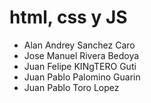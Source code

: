 # html, css y JS

- Alan Andrey Sanchez Caro
- Jose Manuel Rivera Bedoya
- Juan Felipe KINgTERO Guti
- Juan Pablo Palomino Guarin
- Juan Pablo Toro Lopez
